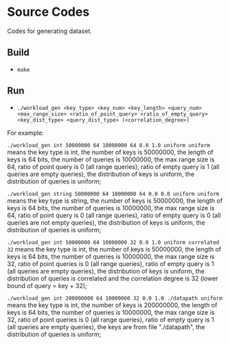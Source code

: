 # Source Codes
Codes for generating dataset.
## Build
- `make`
## Run
- `./workload_gen <key_type> <key_num> <key_length> <query_num> <max_range_size> <ratio_of_point_query> <ratio_of_empty_query> <key_dist_type> <query_dist_type> (<correlation_degree>)`

For example: 

`./workload_gen int 50000000 64 10000000 64 0.0 1.0 uniform uniform` means the key type is int, the number of keys is 50000000, the length of keys is 64 bits, the number of queries is 10000000, the max range size is 64, ratio of point query is 0 (all range queries), ratio of empty query is 1 (all queries are empty queries), the distribution of keys is uniform, the distribution of queries is uniform;

`./workload_gen string 50000000 64 10000000 64 0.0 0.0 uniform uniform` means the key type is string, the number of keys is 50000000, the length of keys is 64 bits, the number of queries is 10000000, the max range size is 64, ratio of point query is 0 (all range queries), ratio of empty query is 0 (all queries are not empty queries), the distribution of keys is uniform, the distribution of queries is uniform;

`./workload_gen int 50000000 64 10000000 32 0.0 1.0 uniform correlated 32` means the key type is int, the number of keys is 50000000, the length of keys is 64 bits, the number of queries is 10000000, the max range size is 32, ratio of point queries is 0 (all range queries), ratio of empty query is 1 (all queries are empty queries), the distribution of keys is uniform, the distribution of queries is correlated and the correlation degree is 32 (lower bound of query = key + 32);

`./workload_gen int 200000000 64 10000000 32 0.0 1.0 ./datapath uniform` means the key type is int, the number of keys is 200000000, the length of keys is 64 bits, the number of queries is 10000000, the max range size is 32, ratio of point queries is 0 (all range queries), ratio of empty query is 1 (all queries are empty queries), the keys are from file "./datapath", the distribution of queries is uniform;